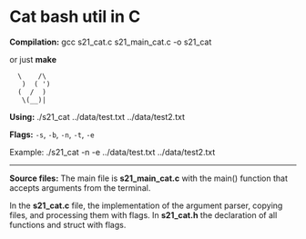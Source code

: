 # Cat bash util in C

**Compilation:** gcc s21_cat.c s21_main_cat.c -o s21_cat

or just **make**


      \    /\
       )  ( ')
      (  /  )
       \(__)|
       
**Using:** ./s21_cat ../data/test.txt ../data/test2.txt

**Flags:** ``-s``, ``-b``, ``-n``, ``-t``, ``-e``

Example: ./s21_cat -n -e ../data/test.txt ../data/test2.txt
***
**Source files:** The main file is **s21_main_cat.c** with the main() function that accepts arguments from the terminal.

In the **s21_cat.c** file, the implementation of the argument parser, copying files, and processing them with flags. In **s21_cat.h** the declaration of all functions and struct with flags.
